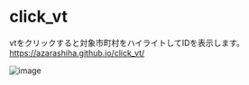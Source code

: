 # click_vt
vtをクリックすると対象市町村をハイライトしてIDを表示します。
https://azarashiha.github.io/click_vt/


![image](https://user-images.githubusercontent.com/87087013/204029848-2398b0a6-3b3d-441c-b51e-83f5f1b97d76.png)
